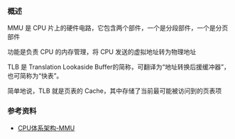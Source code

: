 
### 概述

MMU 是 CPU 片上的硬件电路，它包含两个部件，一个是分段部件，一个是分页部件

功能是负责 CPU 的内存管理，将 CPU 发送的虚拟地址转为物理地址

TLB 是 Translation Lookaside Buffer的简称，可翻译为“地址转换后援缓冲器”，也可简称为“快表”。

简单地说，TLB 就是页表的 Cache，其中存储了当前最可能被访问到的页表项

### 参考资料

- [CPU体系架构-MMU](https://nieyong.github.io/wiki_cpu/CPU%E4%BD%93%E7%B3%BB%E6%9E%B6%E6%9E%84-MMU.html)